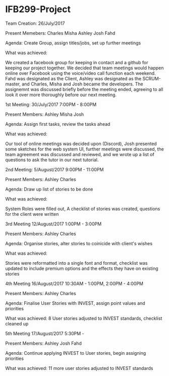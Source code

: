 # IFB299-Project

Team Creation: 26/July/2017


Present Memebers:
Charles
Misha
Ashley
Josh
Fahd

Agenda: Create Group, assign titles/jobs, set up further meetings

What was achieved:

We created a facebook group for keeping in contact and a github for keeping our project together. We decided that team meetings would happen online over Facebook using the voice/video call function each weekend. Fahd was designated as the Client, Ashley was designated as the SCRUM-master, and Charles, Misha and Josh became the developers. The assignemnt was discussed briefly before the meeting ended, agreeing to all look it over more thoroughly before our next meeting.


1st Meeting: 30/July/2017 7:00PM - 8:00PM

Present Members:
Ashley
Misha
Josh

Agenda: Assign first tasks, review the tasks ahead

What was achieved:

Our tool of online meetings was decided upon (Discord), Josh presented some sketches for the web system UI, further meetings were discussed, the team agreement was discussed and reviewed, and we wrote up a list of questions to ask the tutor in our next tutorial.

2nd Meeting: 5/August/2017 9:00PM - 11:00PM

Present Members:
Ashley
Charles

Agenda: Draw up list of stories to be done

What was achieved:

System Roles were filled out, A checklist of stories was created, questions for the client were written

3rd Meeting 12/August/2017 1:00PM - 3:00PM

Present Members:
Ashley
Charles

Agenda: Organise stories, alter stories to coinicide with client's wishes

What was achieved:

Stories were reformatted into a single font and format, checklist was updated to include premium options and the effects they have on existing stories

4th Meeting 16/August/2017 10:30AM - 1:00PM, 2:00PM - 4:00PM

Present Members:
Ashley
Charles

Agenda: Finalise User Stories with INVEST, assign point values and priorities

What was achieved: 8 User stories adjusted to INVEST standards, checklist cleaned up

5th Meeting 17/August/2017 5:30PM - 

Present Members:
Ashley
Josh
Fahd

Agenda: Continue applying INVEST to User stories, begin assigning priorities

What was achieved:
11 more user stories adjusted to INVEST standards
